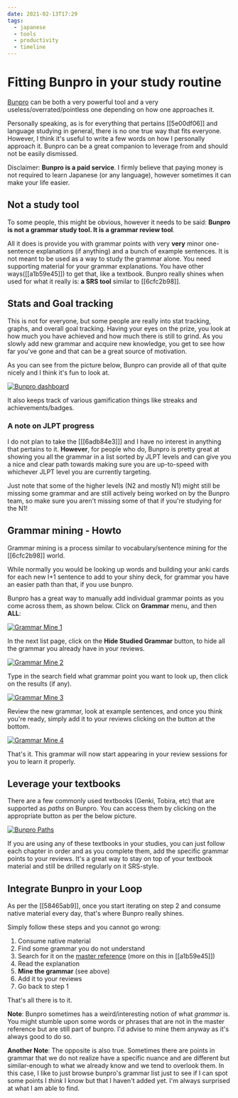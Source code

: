 ```yaml
---
date: 2021-02-13T17:29
tags:
  - japanese
  - tools
  - productivity
  - timeline
---
```


# Fitting Bunpro in your study routine

[Bunpro](https://bunpro.jp) can be both a very powerful tool and a very useless/overrated/pointless
one depending on how one approaches it.

Personally speaking, as is for everything that pertains [[5e00df06]] and
language studying in general, there is no one true way that fits everyone.
However, I think it's useful to write a few words on how I personally approach
it. Bunpro can be a great companion to leverage from and should not be
easily dismissed.

Disclaimer: **Bunpro is a paid service**. I firmly believe that paying money is
not required to learn Japanese (or any language), however sometimes it can make
your life easier.

<!-- TODO: write a piece on paying for language learning -->

## Not a study tool

To some people, this might be obvious, however it needs to be said: **Bunpro
is not a grammar study tool. It is a grammar review tool**.

All it does is provide you with grammar points with very **very** minor
one-sentence explanations (if anything) and a bunch of example sentences. It is
not meant to be used as a way to study the grammar alone. You need supporting
material for your grammar explanations. You have other ways([[a1b59e45]]) to
get that, like a textbook. Bunpro really shines when used for what it really is:
**a SRS tool** similar to [[6cfc2b98]].

## Stats and Goal tracking

This is not for everyone, but some people are really into stat tracking, graphs,
and overall goal tracking. Having your eyes on the prize, you look at how much
you have achieved and how much there is still to grind. As you slowly add new
grammar and acquire new knowledge, you get to see how far you've gone and that
can be a great source of motivation.

As you can see from the picture below, Bunpro can provide all of that quite
nicely and I think it's fun to look at.

[![Bunpro dashboard](./static/bunpro_stats.png)](./static/bunpro_stats.png)

It also keeps track of various gamification things like streaks and
achievements/badges.

### A note on JLPT progress

I do not plan to take the [[[6adb84e3]]] and I have no interest in anything that
pertains to it. **However**, for people who do, Bunpro is pretty great at
showing you all the grammar in a list sorted by JLPT levels and can give you a
nice and clear path towards making sure you are up-to-speed with whichever
JLPT level you are currently targeting.

Just note that some of the higher levels (N2 and mostly N1) might still be
missing some grammar and are still actively being worked on by the Bunpro team,
so make sure you aren't missing some of that if you're studying for the N1!

## Grammar mining - Howto

Grammar mining is a process similar to vocabulary/sentence mining for the
[[6cfc2b98]] world.

While normally you would be looking up words and building your anki cards for
each new I+1 sentence to add to your shiny deck, for grammar you have an easier
path than that, if you use bunpro.

Bunpro has a great way to manually add individual grammar points as you come
across them, as shown below. Click on **Grammar** menu, and then **ALL**:

[![Grammar Mine 1](./static/grammar_mine_1.png)](./static/grammar_mine_1.png)

In the next list page, click on the **Hide Studied Grammar** button, to hide
all the grammar you already have in your reviews.

[![Grammar Mine 2](./static/grammar_mine_2.png)](./static/grammar_mine_2.png)

Type in the search field what grammar point you want to look up, then click on
the results (if any).

[![Grammar Mine 3](./static/grammar_mine_3.png)](./static/grammar_mine_3.png)

Review the new grammar, look at example sentences, and once you think you're
ready, simply add it to your reviews clicking on the button at the bottom.

[![Grammar Mine 4](./static/grammar_mine_4.png)](./static/grammar_mine_4.png)

That's it. This grammar will now start appearing in your review sessions for you
to learn it properly.

## Leverage your textbooks

There are a few commonly used textbooks (Genki, Tobira, etc) that are supported
as *paths* on Bunpro. You can access them by clicking on the appropriate button
as per the below picture.

[![Bunpro Paths](./static/bunpro_paths.png)](./static/bunpro_paths.png)

If you are using any of these textbooks in your studies, you can just follow
each chapter in order and as you complete them, add the specific grammar points
to your reviews. It's a great way to stay on top of your textbook material and
still be drilled regularly on it SRS-style.

## Integrate Bunpro in your Loop

As per the [[58465ab9]], once you start iterating on step 2 and consume native
material every day, that's where Bunpro really shines.

Simply follow these steps and you cannot go wrong:

 1) Consume native material
 2) Find some grammar you do not understand
 3) Search for it on the [master reference](https://itazuraneko.neocities.org/grammar/masterreference.html)
    (more on this in [[a1b59e45]])
 4) Read the explanation
 5) **Mine the grammar** (see above)
 6) Add it to your reviews
 7) Go back to step 1

That's all there is to it.

**Note**: Bunpro sometimes has a weird/interesting notion of what *grammar* is.
You might stumble upon some words or phrases that are not in the master
reference but are still part of bunpro. I'd advise to mine them anyway as it's
always good to do so.

**Another Note**: The opposite is also true. Sometimes there are points in
grammar that we do not realize have a specific nuance and are different but
similar-enough to what we already know and we tend to overlook them. In this
case, I like to just browse bunpro's grammar list just to see if I can spot some
points I *think* I know but that I haven't added yet. I'm always surprised at
what I am able to find.
